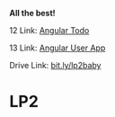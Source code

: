 **All the best!**

12 Link: [Angular Todo](https://github.com/Swarajhere/angular_todo)

13 Link: [Angular User App](https://github.com/Swarajhere/angular_user_app)

Drive Link: [bit.ly/lp2baby](https://bit.ly/lp2baby)

# LP2
